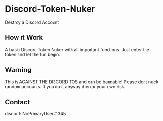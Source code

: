 # Discord-Token-Nuker
Destroy a Discord Account

## How it Work
A basic Discord Token Nuker with all important functions.
Just enter the token and let the fun begin.

## Warning
This is AGAINST THE DISCORD TOS and can be bannable! Please dont nuck random accounts. If you do it anyway
then at your own risk.

## Contact
discord: NoPrimaryUser#1345
